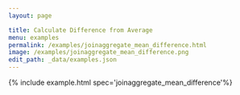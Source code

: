 ```yaml
---
layout: page

title: Calculate Difference from Average
menu: examples
permalink: /examples/joinaggregate_mean_difference.html
image: /examples/joinaggregate_mean_difference.png
edit_path: _data/examples.json
---
```




{% include example.html spec='joinaggregate_mean_difference'%}
